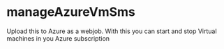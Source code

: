 # manageAzureVmSms
Upload this to Azure as a webjob. With this you can start and stop Virtual machines in you Azure subscription
